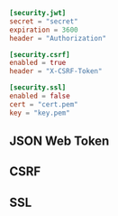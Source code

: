
```toml
[security.jwt]
secret = "secret"
expiration = 3600
header = "Authorization"

[security.csrf]
enabled = true
header = "X-CSRF-Token"

[security.ssl]
enabled = false
cert = "cert.pem"
key = "key.pem"
```

## JSON Web Token

## CSRF

## SSL